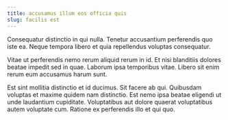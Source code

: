 ```yaml
---
title: accusamus illum eos officia quis
slug: facilis est
---
```


Consequatur distinctio in qui nulla. Tenetur accusantium perferendis quo iste ea. Neque tempora libero et quia repellendus voluptas consequatur.

Vitae ut perferendis nemo rerum aliquid rerum in id. Et nisi blanditiis dolores beatae impedit sed in quae. Laborum ipsa temporibus vitae. Libero sit enim rerum eum accusamus harum sunt.

Est sint mollitia distinctio et id ducimus. Sit facere ab qui. Quibusdam voluptas et maxime quidem nam distinctio. Est nemo ipsa beatae eligendi ut unde laudantium cupiditate. Voluptatibus aut dolore quaerat voluptatibus autem voluptate cum. Ratione ex perferendis illo et qui quo.
